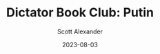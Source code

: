 ---
layout: podcast
title: "Dictator Book Club: Putin"
author: Scott Alexander
description: https://astralcodexten.substack.com/p/dictator-book-club-putin
date: 2023-08-03
length: 7344781
duration: 1836
guid: dictator-book-club-putin
---